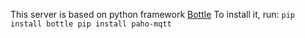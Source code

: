 This server is based on python framework [Bottle](http://bottlepy.org/docs/dev/index.html)
To install it, run:
`pip install bottle
pip install paho-mqtt`
